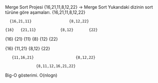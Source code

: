   Merge Sort Projesi
{16,21,11,8,12,22} -> Merge Sort
Yukarıdaki dizinin sort türüne göre aşamaları.
               {16,21,11,8,12,22}

      {16,21,11}                 {8,12,22}   

    {16}   {21,11}           {8,12}       {22}

   {16}      {21} {11}      {8}   {12}       {22}

  {16}         {11,21}     {8,12}          {22}
    
       {11,16,21}                   {8,12,22}
         
                  {8,11,12,16,21,22}
Big-O gösterimi.
O(nlogn)

